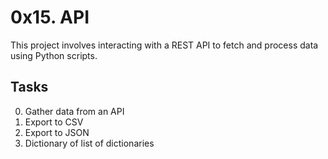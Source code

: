 # 0x15. API

This project involves interacting with a REST API to fetch and process data using Python scripts.

## Tasks

0.  Gather data from an API
1.  Export to CSV
2.  Export to JSON
3.  Dictionary of list of dictionaries 